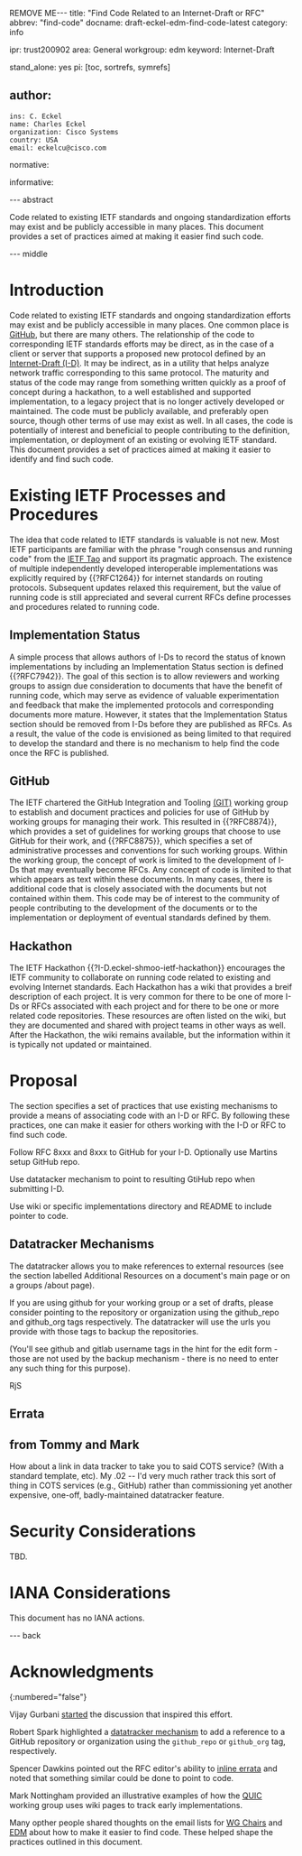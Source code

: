 REMOVE ME---
title: "Find Code Related to an Internet-Draft or RFC"
abbrev: "find-code"
docname: draft-eckel-edm-find-code-latest
category: info

ipr: trust200902
area: General
workgroup: edm
keyword: Internet-Draft

stand_alone: yes
pi: [toc, sortrefs, symrefs]

author:
 -
    ins: C. Eckel
    name: Charles Eckel
    organization: Cisco Systems
    country: USA
    email: eckelcu@cisco.com

normative:

informative:

--- abstract

Code related to existing IETF standards and ongoing standardization efforts may exist and be publicly accessible in many places. This document provides a set of practices aimed at making it easier find such code.

--- middle

# Introduction

Code related to existing IETF standards and ongoing standardization efforts may exist and be publicly accessible in many places. One common place is [GitHub](https://github.com/), but there are many others. The relationship of the code to corresponding IETF standards efforts may be direct, as in the case of a client or server that supports a proposed new protocol defined by an [Internet-Draft (I-D)](https://www.ietf.org/standards/ids/). It may be indirect, as in a utility that helps analyze network traffic corresponding to this same protocol. The maturity and status of the code may range from something written quickly as a proof of concept during a hackathon, to a well established and supported implementation, to a legacy project that is no longer actively developed or maintained. The code must be publicly available, and preferably open source, though other terms of use may exist as well. In all cases, the code is potentially of interest and beneficial to people contributing to the definition, implementation, or deployment of an existing or evolving IETF standard. This document provides a set of practices aimed at making it easier to identify and find such code.

# Existing IETF Processes and Procedures

The idea that code related to IETF standards is valuable is not new. Most IETF participants are familiar with the phrase "rough consensus and running code" from the [IETF Tao](https://www.ietf.org/tao.html) and support its pragmatic approach. The existence of multiple independently developed interoperable implementations was explicitly required by {{?RFC1264}} for internet standards on routing protocols. Subsequent updates relaxed this requirement, but the value of running code is still appreciated and several current RFCs define processes and procedures related to running code.

## Implementation Status

A simple process that allows authors of I-Ds to record the status of known implementations by including an Implementation Status section is defined {{?RFC7942}}. The goal of this section is to allow reviewers and working groups to assign due consideration to documents that have the benefit of running code, which may serve as evidence of valuable experimentation and feedback that make the implemented protocols and corresponding documents more mature. However, it states that the Implementation Status section should be removed from I-Ds before they are published as RFCs. As a result, the value of the code is envisioned as being limited to that required to develop the standard and there is no mechanism to help find the code once the RFC is published.

## GitHub

The IETF chartered the GitHub Integration and Tooling [(GIT)](https://datatracker.ietf.org/wg/git/about/) working group to establish and document practices and policies for use of GitHub by working groups for managing their work. This resulted in {{?RFC8874}}, which provides a set of guidelines for working groups that choose to use GitHub for their work, and {{?RFC8875}}, which specifies a set of administrative processes and conventions for such working groups. Within the working group, the concept of work is limited to the development of I-Ds that may eventually become RFCs. Any concept of code is limited to that which appears as text within these documents. In many cases, there is additional code that is closely associated with the documents but not contained within them. This code may be of interest to the community of people contributing to the development of the documents or to the implementation or deployment of eventual standards defined by them.

## Hackathon

The IETF Hackathon {{?I-D.eckel-shmoo-ietf-hackathon}} encourages the IETF community to collaborate on running code related to existing and evolving Internet standards. Each Hackathon has a wiki that provides a breif description of each project. It is very common for there to be one of more I-Ds or RFCs associated with each project and for there to be one or more related code repositories. These resources are often listed on the wiki, but they are documented and shared with project teams in other ways as well. After the Hackathon, the wiki remains available, but the information within it is typically not updated or maintained.

# Proposal

The section specifies a set of practices that use existing mechanisms to provide a means of associating code with an I-D or RFC. By following these practices, one can make it easier for others working with the I-D or RFC to find such code.

Follow RFC 8xxx and 8xxx to GitHub for your I-D. Optionally use Martins setup GitHub repo.

Use datatacker mechanism to point to resulting GtiHub repo when submitting I-D.

Use wiki or specific implementations directory and README to include pointer to code.



## Datatracker Mechanisms
The datatracker allows you to
make references to external resources (see the section labelled
Additional Resources on a document's main page or on a groups /about page).

If you are using github for your working group or a set of drafts,
please consider pointing to the repository or organization using the
github_repo and github_org tags respectively. The datatracker will use
the urls you provide with those tags to backup the repositories.

(You'll see github and gitlab username tags in the hint for the edit
form - those are not used by the backup mechanism - there is no need to
enter any such thing for this purpose).

RjS


## Errata



## from Tommy and Mark
How about a link in data tracker to take you to said COTS service? (With a standard template, etc).
My .02 -- I'd very much rather track this sort of thing in COTS services (e.g., GitHub) rather than commissioning yet another expensive, one-off, badly-maintained datatracker feature.




# Security Considerations

TBD.


# IANA Considerations

This document has no IANA actions.



--- back

# Acknowledgments
{:numbered="false"}

Vijay Gurbani [started](https://mailarchive.ietf.org/arch/msg/edm/1AV0yGy5cetLjmP6aOu0xyD2kHE/) the discussion that inspired this effort.

Robert Spark highlighted a [datatracker mechanism](https://mailarchive.ietf.org/arch/msg/wgchairs/DA-fWpq_nsy_5kPhJEheBlyaaqI/) to add a reference to a GitHub repository or organization using the `github_repo` or `github_org` tag, respectively.

Spencer Dawkins pointed out the RFC editor's ability to [inline errata](https://mailarchive.ietf.org/arch/msg/edm/ku3cd5xTla7tbtohVYWWW7-XTIg/) and noted that something similar could be done to point to code.

Mark Nottingham provided an illustrative examples of how the [QUIC](https://github.com/quicwg/base-drafts/wiki/Implementations) working group uses wiki pages to track early implementations.

Many opther people shared thoughts on the email lists for [WG Chairs](https://mailarchive.ietf.org/arch/browse/wgchairs/) and [EDM](https://mailarchive.ietf.org/arch/browse/edm/) about how to make it easier to find code. These helped shape the practices outlined in this document. 